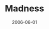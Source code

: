 ---
layout: cassette
title: "Madness"
date: 2006-06-01
publish: 2016-06-01
category: Single
tags: [rexly, way_back_productions]
artist: "Rexly"
description: "Madness<br>ft. Way Back Productions"
artwork: "0BwOVcFj5qu4TUEIzeWlpWjBjblE"
cassete: "0BwOVcFj5qu4Tbk12aTNZdnRWaFU"
socialmedia: ""
download: ""
side-a: "'rexly_-_madness'"
side-b: "'rexly_-_madness'"
icon: '<i class="demo-icon icon-cassette"></i>'
---